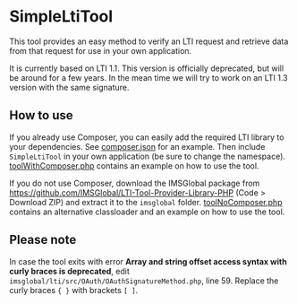 # SimpleLtiTool

This tool provides an easy method to verify an LTI request and retrieve data from that request for use in your own application.

It is currently based on LTI 1.1. This version is officially deprecated, but will be around for a few years. In the mean time we will try to work on an LTI 1.3 version with the same signature.

## How to use
If you already use Composer, you can easily add the required LTI library to your dependencies. See [composer.json](composer.json) for an example. Then include `SimpleLtiTool` in your own application (be sure to change the namespace). [toolWithComposer.php](toolWithComposer.php) contains an example on how to use the tool.

If you do not use Composer, download the IMSGlobal package from <https://github.com/IMSGlobal/LTI-Tool-Provider-Library-PHP> (Code > Download ZIP) and extract it to the `imsglobal` folder. [toolNoComposer.php](toolNoComposer.php) contains an alternative classloader and an example on how to use the tool.

## Please note
In case the tool exits with error **Array and string offset access syntax with curly braces is deprecated**, edit `imsglobal/lti/src/OAuth/OAuthSignatureMethod.php`, line 59. Replace the curly braces `{ }` with brackets `[ ]`.